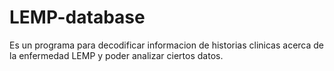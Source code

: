 # LEMP-database
Es un programa para decodificar informacion de historias clinicas acerca de la enfermedad LEMP y poder analizar ciertos datos.
